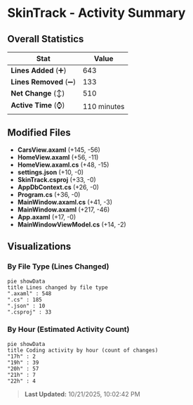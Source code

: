 # SkinTrack - Activity Summary 

## Overall Statistics

| Stat                   | Value                                                             |
| ---------------------- | ----------------------------------------------------------------- |
| **Lines Added** (➕)   | 643                                          |
| **Lines Removed** (➖) | 133                                        |
| **Net Change** (↕)    | 510                |
| **Active Time** (⌚)   | 110 minutes |


## Modified Files
- **CarsView.axaml** (+145, -56)
- **HomeView.axaml** (+56, -11)
- **HomeView.axaml.cs** (+48, -15)
- **settings.json** (+10, -0)
- **SkinTrack.csproj** (+33, -0)
- **AppDbContext.cs** (+26, -0)
- **Program.cs** (+36, -0)
- **MainWindow.axaml.cs** (+41, -3)
- **MainWindow.axaml** (+217, -46)
- **App.axaml** (+17, -0)
- **MainWindowViewModel.cs** (+14, -2)

## Visualizations

### By File Type (Lines Changed)

```mermaid
pie showData
title Lines changed by file type
".axaml" : 548
".cs" : 185
".json" : 10
".csproj" : 33
```

### By Hour (Estimated Activity Count)

```mermaid
pie showData
title Coding activity by hour (count of changes)
"17h" : 2
"19h" : 39
"20h" : 57
"21h" : 7
"22h" : 4
```


> **Last Updated:** 10/21/2025, 10:02:42 PM